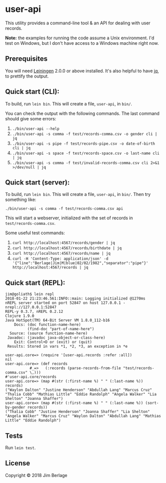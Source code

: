 # user-api

This utility provides a command-line tool & an API for dealing with user records.

**Note:** the examples for running the code assume a Unix environment.  I'd test on Windows, but I don't have access to a Windows machine right now.

## Prerequisites

You will need [Leiningen][] 2.0.0 or above installed.  It's also helpful to have [jq][], to prettify the output.

[leiningen]: https://github.com/technomancy/leiningen
[jq]: https://stedolan.github.io/jq/

## Quick start (CLI):

To build, run `lein bin`.  This will create a file, `user-api`, in `bin/`.

You can check the output with the following commands.  The last command should give some errors:

1. `./bin/user-api --help`
2. `./bin/user-api -s comma -f test/records-comma.csv -o gender cli | jq`
3. `./bin/user-api -s pipe -f test/records-pipe.csv -o date-of-birth cli | jq`
4. `./bin/user-api -s space -f test/records-space.csv -o last-name cli | jq`
5. `./bin/user-api -s comma -f test/invalid-records-comma.csv cli 2>&1 >/dev/null | jq`

## Quick start (server):

To build, run `lein bin`.  This will create a file, `user-api`, in `bin/`.  Then try something like:

`./bin/user-api -s comma -f test/records-comma.csv api`

This will start a webserver, initialized with the set of records in `test/records-comma.csv`.

Some useful test commands:

1. `curl http://localhost:4567/records/gender | jq`
2. `curl http://localhost:4567/records/birthdate | jq`
3. `curl http://localhost:4567/records/name | jq`
4. `curl -H 'Content-Type: application/json' -d '{"line":"Berlage|Jim|M|blue|02/02/1982","separator":"pipe"}' http://localhost:4567/records | jq`

## Quick start (REPL):

```
jim@goliath$ lein repl
2018-01-22 21:23:46.561:INFO::main: Logging initialized @1270ms
nREPL server started on port 52847 on host 127.0.0.1 - nrepl://127.0.0.1:52847
REPL-y 0.3.7, nREPL 0.2.12
Clojure 1.9.0
Java HotSpot(TM) 64-Bit Server VM 1.8.0_112-b16
    Docs: (doc function-name-here)
          (find-doc "part-of-name-here")
  Source: (source function-name-here)
 Javadoc: (javadoc java-object-or-class-here)
    Exit: Control+D or (exit) or (quit)
 Results: Stored in vars *1, *2, *3, an exception in *e

user-api.core=> (require '[user-api.records :refer :all])
nil
user-api.core=> (def records
           #_=>   (:records (parse-records-from-file "test/records-comma.csv" \,)))
#'user-api.core/records
user-api.core=> (map #(str (:first-name %) " " (:last-name %)) records)
("Waylon Dalton" "Justine Henderson" "Abdullah Lang" "Marcus Cruz" "Thalia Cobb" "Mathias Little" "Eddie Randolph" "Angela Walker" "Lia Shelton" "Joanna Shaffer")
user-api.core=> (map #(str (:first-name %) " " (:last-name %)) (sort-by-gender records))
("Thalia Cobb" "Justine Henderson" "Joanna Shaffer" "Lia Shelton" "Angela Walker" "Marcus Cruz" "Waylon Dalton" "Abdullah Lang" "Mathias Little" "Eddie Randolph")
```

## Tests

Run `lein test`.

## License

Copyright © 2018 Jim Berlage
